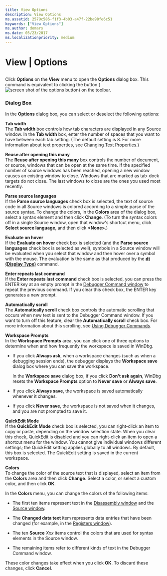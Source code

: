 ```yaml
---
title: View Options
description: View Options
ms.assetid: 2579c586-f1f3-4b03-a47f-22be98fe6c51
keywords: ["View Options"]
ms.author: domars
ms.date: 05/23/2017
ms.localizationpriority: medium
---
```


# View | Options


## <span id="ddk_view_options_dbg"></span><span id="DDK_VIEW_OPTIONS_DBG"></span>


Click **Options** on the **View** menu to open the **Options** dialog box. This command is equivalent to clicking the button (![screen shot of the options button](images/tbopt.png)) on the toolbar.

### <span id="dialog_box"></span><span id="DIALOG_BOX"></span>Dialog Box

In the **Options** dialog box, you can select or deselect the following options:

<span id="Tab_width"></span><span id="tab_width"></span><span id="TAB_WIDTH"></span>**Tab width**  
The **Tab width** box controls how tab characters are displayed in any Source window. In the **Tab width** box, enter the number of spaces that you want to have between each tab setting. (The default setting is 8. For more information about text properties, see [Changing Text Properties](changing-text-properties.md).)

<span id="Reuse_after_opening_this_many"></span><span id="reuse_after_opening_this_many"></span><span id="REUSE_AFTER_OPENING_THIS_MANY"></span>**Reuse after opening this many**  
The **Reuse after opening this many** box controls the number of document, or source, windows that can be open at the same time. If the specified number of source windows has been reached, opening a new window causes an existing window to close. Windows that are marked as tab-dock targets do not close. The last windows to close are the ones you used most recently.

<span id="Parse_source_languages"></span><span id="parse_source_languages"></span><span id="PARSE_SOURCE_LANGUAGES"></span>**Parse source languages**  
If the **Parse source languages** check box is selected, the text of source code in all Source windows is colored according to a simple parse of the source syntax. To change the colors, in the **Colors** area of the dialog box, select a syntax element and then click **Change**. (To turn the syntax colors off in a single Source window, open that window's shortcut menu, click **Select source language**, and then click **&lt;None&gt;**.)

<span id="Evaluate_on_hover"></span><span id="evaluate_on_hover"></span><span id="EVALUATE_ON_HOVER"></span>**Evaluate on hover**  
If the **Evaluate on hover** check box is selected (and the **Parse source languages** check box is selected as well), symbols in a Source window will be evaluated when you select that window and then hover over a symbol with the mouse. The evaluation is the same as that produced by the [**dt (Display Type)**](dt--display-type-.md) command.

<span id="Enter_repeats_last_command"></span><span id="enter_repeats_last_command"></span><span id="ENTER_REPEATS_LAST_COMMAND"></span>**Enter repeats last command**  
If the **Enter repeats last command** check box is selected, you can press the ENTER key at an empty prompt in the [Debugger Command window](debugger-command-window.md) to repeat the previous command. If you clear this check box, the ENTER key generates a new prompt.

<span id="Automatically_scroll"></span><span id="automatically_scroll"></span><span id="AUTOMATICALLY_SCROLL"></span>**Automatically scroll**  
The **Automatically scroll** check box controls the automatic scrolling that occurs when new text is sent to the Debugger Command window. If you want to turn off this feature, clear the **Automatically scroll** check box. For more information about this scrolling, see [Using Debugger Commands](using-debugger-commands.md).

<span id="Workspace_Prompts"></span><span id="workspace_prompts"></span><span id="WORKSPACE_PROMPTS"></span>**Workspace Prompts**  
In the **Workspace Prompts** area, you can click one of three options to determine when and how frequently the workspace is saved in WinDbg.

-   If you click **Always ask**, when a workspace changes (such as when a debugging session ends), the debugger displays the **Workspace save** dialog box where you can save the workspace.

    In the **Workspace save** dialog box, if you click **Don't ask again**, WinDbg resets the **Workspace Prompts** option to **Never save** or **Always save**.

-   If you click **Always save**, the workspace is saved automatically whenever it changes.

-   If you click **Never save**, the workspace is not saved when it changes, and you are not prompted to save it.

<span id="QuickEdit_Mode"></span><span id="quickedit_mode"></span><span id="QUICKEDIT_MODE"></span>**QuickEdit Mode**  
If the **QuickEdit Mode** check box is selected, you can right-click an item to copy or paste, depending on the window selection state. When you clear this check, QuickEdit is disabled and you can right-click an item to open a shortcut menu for the window. You cannot give individual windows different settings; the QuickEdit setting applies globally to all windows. By default, this box is selected. The QuickEdit setting is saved in the current workspace.

<span id="Colors"></span><span id="colors"></span><span id="COLORS"></span>**Colors**  
To change the color of the source text that is displayed, select an item from the **Colors** area and then click **Change**. Select a color, or select a custom color, and then click **OK**.

In the **Colors** menu, you can change the colors of the following items:

-   The first ten items represent text in the [Disassembly window](disassembly-window.md) and the [Source window](source-window.md).

-   The **Changed data text** item represents data entries that have been changed (for example, in the [Registers window](registers-window.md)).

-   The ten **Source** *Xxx* items control the colors that are used for syntax elements in the Source window.

-   The remaining items refer to different kinds of text in the Debugger Command window.

These color changes take effect when you click **OK**. To discard these changes, click **Cancel**.

 

 





